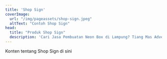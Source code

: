 ```yaml
---
title: 'Shop Sign'
coverImage:
  url: "/img/pageassets/shop-sign.jpeg"
  altText: "Contoh Shop Sign"
head:
  title: "Produk Shop Sign"
  description: 'Cari Jasa Pembuatan Neon Box di Lampung? Tiang Mas Advertising hadir untuk solusi iklan terbaik Anda. Menarik, berkualitas, dan terjangkau'
---
```

Konten tentang Shop Sign di sini